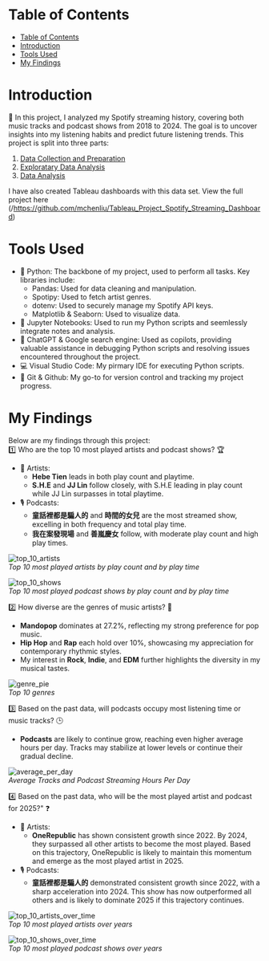 # Table of Contents
- [Table of Contents](#table-of-contents)
- [Introduction](#introduction)
- [Tools Used](#tools-used)
- [My Findings](#my-findings)

# Introduction
:mega: In this project, I analyzed my Spotify streaming history, covering both music tracks and podcast shows from 2018 to 2024. The goal is to uncover insights into my listening habits and predict future listening trends. This project is split into three parts:
1. [Data Collection and Preparation](/1_Data_Collection_and_Preparation/)
2. [Exploratary Data Analysis](/2_Exploratory_Data_Analysis/)
3. [Data Analysis](/3_Data_Analysis/)

I have also created Tableau dashboards with this data set. View the full project here (/https://github.com/mchenliu/Tableau_Project_Spotify_Streaming_Dashboard)  

# Tools Used
- :snake: Python: The backbone of my project, used to perform all tasks. Key libraries include:
  - Pandas: Used for data cleaning and manipulation.
  - Spotipy: Used to fetch artist genres.
  - dotenv: Used to securely manage my Spotify API keys.
  - Matplotlib & Seaborn: Used to visualize data.
- :notebook: Jupyter Notebooks: Used to run my Python scripts and seemlessly integrate notes and analysis.
- :crystal_ball: ChatGPT & Google search engine: Used as copilots, providing valuable assistance in debugging Python scripts and resolving issues encountered throughout the project.
- :computer: Visual Studio Code: My pirmary IDE for executing Python scripts.
- :octopus: Git & Github: My go-to for version control and tracking my project progress.

# My Findings
Below are my findings through this project:  
:one:  Who are the top 10 most played artists and podcast shows? 🏆
  - 🎨 Artists:
    - **Hebe Tien** leads in both play count and playtime.
    - **S.H.E** and **JJ Lin** follow closely, with S.H.E leading in play count while JJ Lin surpasses in total playtime. 
  - 🎙️ Podcasts:
      - **童話裡都是騙人的** and **時間的女兒** are the most streamed show, excelling in both frequency and total play time.
      - **我在案發現場** and **善嵐慶女** follow, with moderate play count and high play times.  

![top_10_artists](/Images/top_10_artist_bar.png)  
*Top 10 most played artists by play count and by play time*   

![top_10_shows](/Images/top_10_podcast_bar.png)  
*Top 10 most played podcast shows by play count and by play time*  

:two:  How diverse are the genres of music artists? 🌟  
- **Mandopop** dominates at 27.2%, reflecting my strong preference for pop music.
- **Hip Hop** and **Rap** each hold over 10%, showcasing my appreciation for contemporary rhythmic styles.
- My interest in **Rock**, **Indie**, and **EDM** further highlights the diversity in my musical tastes.  

![genre_pie](/Images/genre_pie.png)  
*Top 10 genres*  

:three:  Based on the past data, will podcasts occupy most listening time or music tracks? 🕒  
- **Podcasts** are likely to continue grow, reaching even higher average hours per day. Tracks may stabilize at lower levels or continue their gradual decline.  

![average_per_day](/Images/average_per_day.png)  
*Average Tracks and Podcast Streaming Hours Per Day*  

:four:  Based on the past data, who will be the most played artist and podcast for 2025?" :question:  
  - 🎨 Artists:
    - **OneRepublic** has shown consistent growth since 2022. By 2024, they surpassed all other artists to become the most played. Based on this trajectory, OneRepublic is likely to maintain this momentum and emerge as the most played artist in 2025.  
  - 🎙️ Podcasts:
    - **童話裡都是騙人的** demonstrated consistent growth since 2022, with a sharp acceleration into 2024. This show has now outperformed all others and is likely to dominate 2025 if this trajectory continues.  

![top_10_artists_over_time](/Images/top_10_artist_over_time.png)  
*Top 10 most played artists over years*  

![top_10_shows_over_time](/Images/top_10_podcast_over_time.png)  
*Top 10 most played podcast shows over years*
